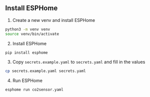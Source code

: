 ## Install ESPHome

1. Create a new venv and install ESPHome

```bash
python3 -m venv venv
source venv/bin/activate
```

2. Install ESPHome

```bash
pip install esphome
```

3. Copy `secrets.example.yaml` to `secrets.yaml` and fill in the values

```bash
cp secrets.example.yaml secrets.yaml
```

4. Run ESPHome

```bash
esphome run co2sensor.yaml
```